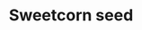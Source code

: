 ---
layout: item
title: Sweetcorn seed
item-id: 5320
datatable: true
id: 5320
name: "Sweetcorn seed"
members: true
lowalch: 3
highalch: 4
examine: "A sweetcorn seed - plant in an allotment."
monsters:
  - id: 6604
    name: "Mammoth"
    members: true
    combat_level: 80
    wiki_url: "https://oldschool.runescape.wiki/w/Mammoth"
    drops:
      - quantity: "3"
        rarity: 0.015625
        drop_requirements: null
---